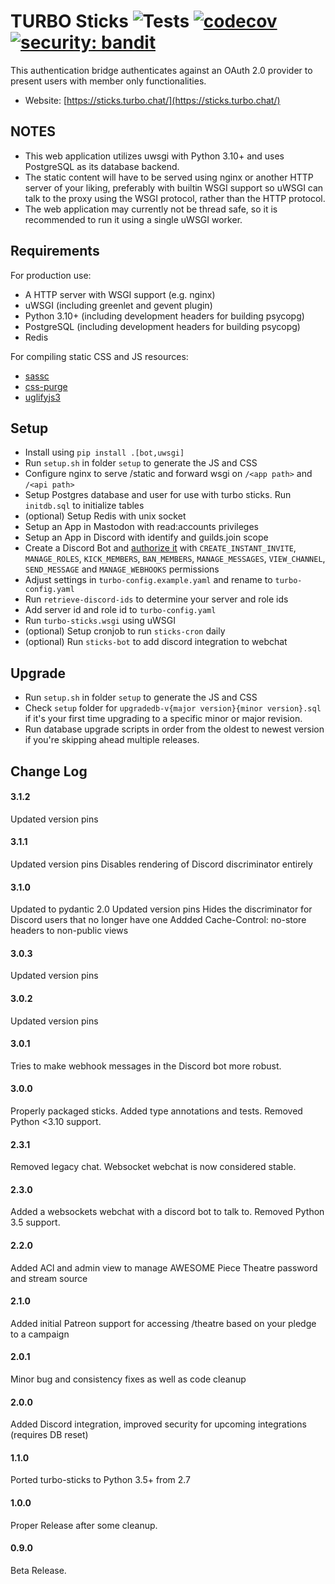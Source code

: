 TURBO Sticks ![Tests](https://github.com/ffsit/turbo-sticks/actions/workflows/tests.yml/badge.svg) [![codecov](https://codecov.io/gh/ffsit/turbo-sticks/branch/master/graph/badge.svg?token=FwmwmUFWnq)](https://codecov.io/gh/ffsit/turbo-sticks) [![security: bandit](https://img.shields.io/badge/security-bandit-yellow.svg)](https://github.com/PyCQA/bandit)
===========

This authentication bridge authenticates against an OAuth 2.0 provider to present users with member only functionalities.

* Website: [https://sticks.turbo.chat/](https://sticks.turbo.chat/)

NOTES
-----------
* This web application utilizes uwsgi with Python 3.10+ and uses PostgreSQL as its database backend.
* The static content will have to be served using nginx or another HTTP server of your liking, preferably with builtin WSGI support so uWSGI can talk to the proxy using the WSGI protocol, rather than the HTTP protocol.
* The web application may currently not be thread safe, so it is recommended to run it using a single uWSGI worker.

Requirements
-----------
For production use:
* A HTTP server with WSGI support (e.g. nginx)
* uWSGI (including greenlet and gevent plugin)
* Python 3.10+ (including development headers for building psycopg)
* PostgreSQL (including development headers for building psycopg)
* Redis

For compiling static CSS and JS resources:
* [sassc](https://github.com/sass/sassc)
* [css-purge](https://github.com/rbtech/css-purge)
* [uglifyjs3](https://github.com/ckfinder/UglifyJS2)

Setup
-----------
* Install using `pip install .[bot,uwsgi]`
* Run `setup.sh` in folder `setup` to generate the JS and CSS
* Configure nginx to serve /static and forward wsgi on `/<app path>` and `/<api path>`
* Setup Postgres database and user for use with turbo sticks. Run `initdb.sql` to initialize tables
* (optional) Setup Redis with unix socket
* Setup an App in Mastodon with read:accounts privileges
* Setup an App in Discord with identify and guilds.join scope
* Create a Discord Bot and [authorize it](https://discordapp.com/developers/docs/topics/oauth2#bot-authorization-flow) with `CREATE_INSTANT_INVITE`, `MANAGE_ROLES`, `KICK_MEMBERS`, `BAN_MEMBERS`, `MANAGE_MESSAGES`, `VIEW_CHANNEL`, `SEND_MESSAGE` and `MANAGE_WEBHOOKS` permissions
* Adjust settings in `turbo-config.example.yaml` and rename to `turbo-config.yaml`
* Run `retrieve-discord-ids` to determine your server and role ids
* Add server id and role id to `turbo-config.yaml`
* Run `turbo-sticks.wsgi` using uWSGI
* (optional) Setup cronjob to run `sticks-cron` daily
* (optional) Run `sticks-bot` to add discord integration to webchat

Upgrade
-----------
* Run `setup.sh` in folder `setup` to generate the JS and CSS
* Check `setup` folder for `upgradedb-v{major version}{minor version}.sql` if it's your first time upgrading to a specific minor or major revision.
* Run database upgrade scripts in order from the oldest to newest version if you're skipping ahead multiple releases.

Change Log
-----------
#### 3.1.2
Updated version pins
#### 3.1.1
Updated version pins
Disables rendering of Discord discriminator entirely
#### 3.1.0
Updated to pydantic 2.0
Updated version pins
Hides the discriminator for Discord users that no longer have one
Addded Cache-Control: no-store headers to non-public views
#### 3.0.3
Updated version pins
#### 3.0.2
Updated version pins
#### 3.0.1
Tries to make webhook messages in the Discord bot more robust.
#### 3.0.0
Properly packaged sticks.
Added type annotations and tests.
Removed Python <3.10 support.
#### 2.3.1
Removed legacy chat. Websocket webchat is now considered stable.
#### 2.3.0
Added a websockets webchat with a discord bot to talk to.
Removed Python 3.5 support.
#### 2.2.0
Added ACl and admin view to manage AWESOME Piece Theatre password and stream source
#### 2.1.0
Added initial Patreon support for accessing /theatre based on your pledge to a campaign
#### 2.0.1
Minor bug and consistency fixes as well as code cleanup
#### 2.0.0
Added Discord integration, improved security for upcoming integrations (requires DB reset)
#### 1.1.0
Ported turbo-sticks to Python 3.5+ from 2.7
#### 1.0.0
Proper Release after some cleanup.
#### 0.9.0
Beta Release.
